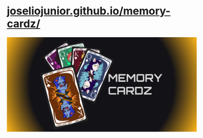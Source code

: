 # [joseliojunior.github.io/memory-cardz/](https://joseliojunior.github.io/memory-cardz/)
![](banner.png)
